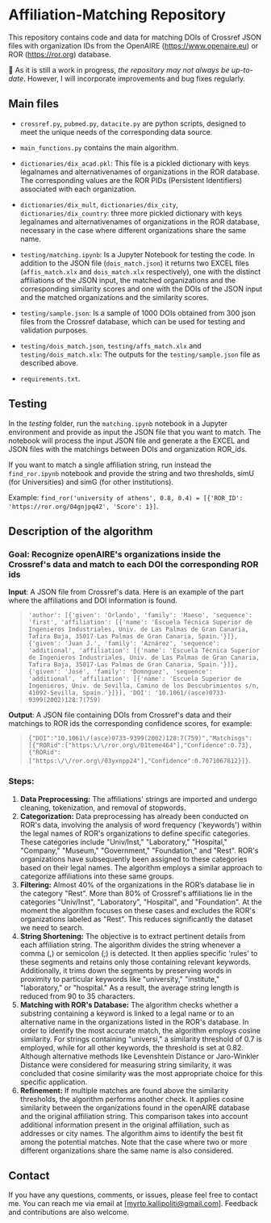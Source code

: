 # Affiliation-Matching Repository

This repository contains code and data for matching DOIs of Crossref JSON files with organization IDs from the OpenAIRE (https://www.openaire.eu) or ROR (https://ror.org) database.

🚀 As it is still a work in progress, *the repository may not always be up-to-date*. 
However, I will incorporate improvements and bug fixes regularly. 

## Main files

- `crossref.py`, `pubmed.py`, `datacite.py` are python scripts, designed to meet the unique needs of the corresponding data source.

- `main_functions.py` contains the main algorithm.

- `dictionaries/dix_acad.pkl`: This file is a pickled dictionary with keys legalnames and alternativenames of organizations in the ROR database. The corresponding values are the ROR PIDs (Persistent Identifiers) associated with each organization.

- `dictionaries/dix_mult`, `dictionaries/dix_city`, `dictionaries/dix_country`: three more pickled dictionary with keys legalnames and alternativenames of organizations in the ROR database, necessary in the case where different organizations share the same name.
  
- `testing/matching.ipynb`: Is a Jupyter Notebook for testing the code. In addition to the JSON file (`dois_match.json`) it returns two EXCEL files (`affis_match.xlx` and `dois_match.xlx` respectively), one with the distinct affiliations of the JSON input, the matched organizations and the corresponding similarity scores and one with the DOIs of the JSON input and the matched organizations and the similarity scores.

- `testing/sample.json`: Is a sample of 1000 DOIs obtained from 300 json files from the Crossref database, which can be used for testing and validation purposes.
  
- `testing/dois_match.json`, `testing/affs_match.xlx` and `testing/dois_match.xlx`: The outputs for the `testing/sample.json` file as described above.



- `requirements.txt`.


##  Testing

In the *testing* folder, run the `matching.ipynb` notebook in a Jupyter environment and provide as input the JSON file that you want to match. 
The notebook will process the input JSON file and generate a the EXCEL and JSON files with the matchings between DOIs and organization ROR_ids.

If you want to match a single affiliation string, run instead the `find_ror.ipynb` notebook and provide the string and two thresholds, simU (for Universities) and simG (for other institutions). 

Example: `find_ror('university of athens', 0.8, 0.4) = [{'ROR_ID': 'https://ror.org/04gnjpq42', 'Score': 1}]`.



## Description of the algorithm

### Goal: Recognize openAIRE's organizations inside the Crossref's data and match to each DOI the corresponding ROR ids

__Input__: A JSON file from Crossref's data. Here is an example of the part where the affiliations and DOI information is found. 
> `'author': [{'given': 'Orlando',
   'family': 'Maeso',
   'sequence': 'first',
   'affiliation': [{'name': 'Escuela Técnica Superior de Ingenieros Industriales, Univ. de Las Palmas de Gran Canaria, Tafira Baja, 35017-Las Palmas de Gran Canaria, Spain.'}]},
  {'given': 'Juan J.',
   'family': 'Aznárez',
   'sequence': 'additional',
   'affiliation': [{'name': 'Escuela Técnica Superior de Ingenieros Industriales, Univ. de Las Palmas de Gran Canaria, Tafira Baja, 35017-Las Palmas de Gran Canaria, Spain.'}]},
  {'given': 'José',
   'family': 'Domnguez',
   'sequence': 'additional',
   'affiliation': [{'name': 'Escuela Superior de Ingenieros, Univ. de Sevilla, Camino de los Descubrimientos s/n, 41092-Sevilla, Spain.'}]}],
 'DOI': '10.1061/(asce)0733-9399(2002)128:7(759)`


__Output__: A JSON file containing DOIs from Crossref's data and their matchings to ROR ids the corresponding confidence scores, for example: 
>`{"DOI":"10.1061\/(asce)0733-9399(2002)128:7(759)","Matchings":[{"RORid":["https:\/\/ror.org\/01teme464"],"Confidence":0.73},{"RORid":["https:\/\/ror.org\/03yxnpp24"],"Confidence":0.7071067812}]}`.


### Steps:

1. **Data Preprocessing:** The affiliations' strings are imported and undergo cleaning, tokenization, and removal of stopwords.
2. **Categorization:** Data preprocessing has already been conducted on ROR's data, involving the analysis of word frequency ('keywords') within the legal names of ROR's organizations to define specific categories. These categories include "Univ/Inst," "Laboratory," "Hospital," "Company," "Museum," "Government," "Foundation," and "Rest". ROR's organizations have subsequently been assigned to these categories based on their legal names. The algorithm employs a similar approach to categorize affiliations into these same groups.
4. **Filtering:** Almost 40\% of the organizations in the ROR’s database lie in the category "Rest". More than 80\% of Crossref's affiliations lie in the categories "Univ/Inst", "Laboratory", "Hospital", and "Foundation". At the moment the algorithm focuses on these cases and excludes the ROR's organizations labeled as "Rest". This reduces significantly the dataset we need to search.
5. **String Shortening:** The objective is to extract pertinent details from each affiliation string. The algorithm divides the string whenever a comma (,) or semicolon (;) is detected. It then applies specific 'rules' to these segments and retains only those containing relevant keywords. Additionally, it trims down the segments by preserving words in proximity to particular keywords like "university," "institute," "laboratory," or "hospital." As a result, the average string length is reduced from 90 to 35 characters.
6. **Matching with ROR's Database:** The algorithm checks whether a substring containing a keyword is linked to a legal name or to an alternative name in the organizations listed in the ROR's database. In order to identify the most accurate match, the algorithm employs cosine similarity. For strings containing "universi," a similarity threshold of 0.7 is employed, while for all other keywords, the threshold is set at 0.82. Although alternative methods like Levenshtein Distance or Jaro-Winkler Distance were considered for measuring string similarity, it was concluded that cosine similarity was the most appropriate choice for this specific application.
7. **Refinement:** If multiple matches are found above the similarity thresholds, the algorithm performs another check. It applies cosine similarity between the organizations found in the openAIRE database and the original affiliation string. This comparison takes into account additional information present in the original affiliation, such as addresses or city names. The algorithm aims to identify the best fit among the potential matches. Note that the case where two or more different organizations share the same name is also considered.



## Contact

If you have any questions, comments, or issues, please feel free to contact me. You can reach me via email at [myrto.kallipoliti@gmail.com]. Feedback and contributions are also welcome.

